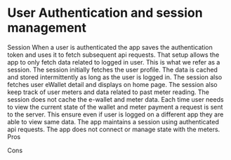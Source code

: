 # User Authentication and session management



Session
When a user is authenticated the app saves the authentication token and uses it to fetch subsequent api requests. That setup allows the app to only fetch data related to logged in user. This is what we refer as a session. 
The session initially fetches the user profile. The data is cached and stored intermittently as long as the user is logged in. 
The session also fetches user eWallet detail and displays on home page. The session also keep track of user meters and data related to past meter reading.
The session does not cache the e-wallet and meter data. Each time user needs to view the current state of the wallet and meter payment a request is sent to the server.
This ensure even if user is logged on a different app they are able to view same data. The app maintains a session using authenticated api requests.
The app does not connect or manage state with the meters. 
Pros


Cons 
